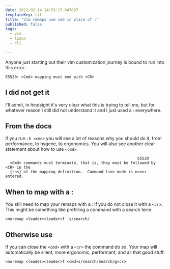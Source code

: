 ```yaml
---
date: 2022-02-14 14:53:17.647087
templateKey: til
title: "Vim remaps use cmd in place of :"
published: false
tags:
  - vim
  - linux
  - cli

---
```


Anyone just starting out their vim customization journey is bound to run into this error.

``` vim
E5520: <Cmd> mapping must end with <CR>
```

## I did not get it

I'll admit, in hindsight it's very clear what this is trying to tell me, but
for whatever reason I still did not understand it and I just used a :
everywhere.

## From the docs


If you run `:h <cmd>` you will see a lot of reasons why you should do it, from
performance, to hygene, to ergonomics.  You will also see another clear
statement about how to use `<cmd>`.

``` vim
                                                          E5520
  <Cmd> commands must terminate, that is, they must be followed by <CR> in the
  {rhs} of the mapping definition.  Command-line mode is never entered.
```

## When to map with a :

You still need to map your remaps with a : if you do not close it with a
`<cr>`.  This might be something like prefilling a command with a search term.

``` vim
nnoremap <leader><leader>f :s/search/
```

## Otherwise use <cmd>

If you can close the `<cmd>` with a `<cr>` the command do so.  Your map will
automatically be silent, more ergonomic, performant, and all that good stuff.

``` vim
nnoremap <leader><leader>f <cmd>s/search/Search/g<cr>
```

